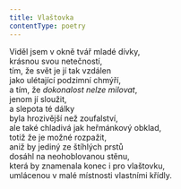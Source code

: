 ```yaml
---
title: Vlaštovka
contentType: poetry
---
```


<section>

Viděl jsem v okně tvář mladé dívky,  
krásnou svou netečností,  
tím, že svět je jí tak vzdálen  
jako ulétající podzimní chmýří,  
a tím, že _dokonalost nelze milovat_,  
jenom jí sloužit,  
a slepota té dálky  
byla hrozivější než zoufalství,  
ale také chladivá jak heřmánkový obklad,  
totiž že je možné rozpažit,  
aniž by jediný ze štíhlých prstů  
dosáhl na neohoblovanou stěnu,  
která by znamenala konec i pro vlaštovku,  
umlácenou v malé místnosti vlastními křídly.

</section>
